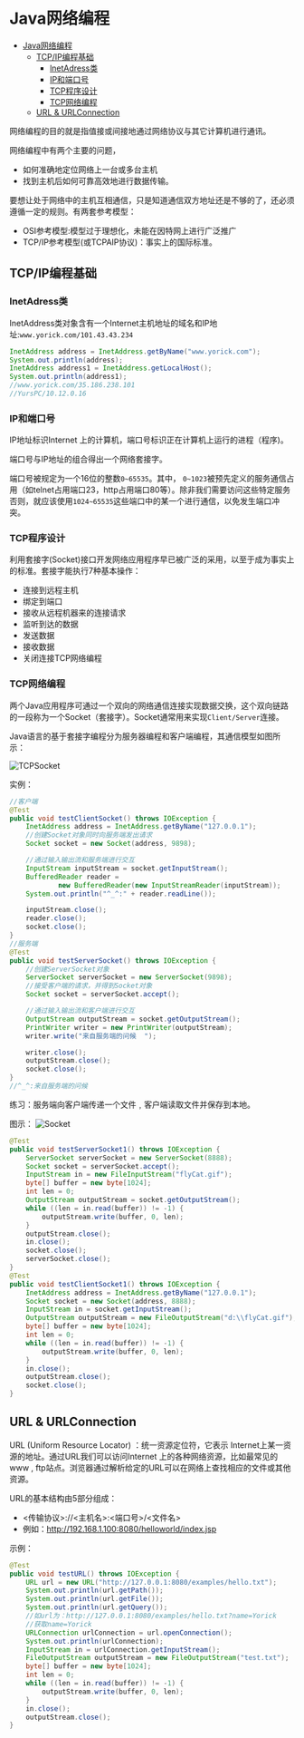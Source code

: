 # Java网络编程

- [Java网络编程](#java网络编程)
  - [TCP/IP编程基础](#tcpip编程基础)
    - [lnetAdress类](#lnetadress类)
    - [IP和端口号](#ip和端口号)
    - [TCP程序设计](#tcp程序设计)
    - [TCP网络编程](#tcp网络编程)
  - [URL & URLConnection](#url--urlconnection)

网络编程的目的就是指值接或间接地通过网络协议与其它计算机进行通讯。

网络编程中有两个主要的问题，
- 如何准确地定位网络上一台或多台主机
- 找到主机后如何可靠高效地进行数据传输。 
  
要想让处于网络中的主机互相通信，只是知道通信双方地址还是不够的了，还必须遵循一定的规则。有两套参考模型：

- OSI参考模型:模型过于理想化，未能在因特网上进行广泛推广
- TCP/IP参考模型(或TCPAIP协议)：事实上的国际标准。


## TCP/IP编程基础

### lnetAdress类

InetAddress类对象含有一个Internet主机地址的域名和IP地址:`www.yorick.com/101.43.43.234`
```java
InetAddress address = InetAddress.getByName("www.yorick.com");
System.out.println(address);
InetAddress address1 = InetAddress.getLocalHost();
System.out.println(address1);
//www.yorick.com/35.186.238.101
//YursPC/10.12.0.16
```
### IP和端口号

IP地址标识Internet 上的计算机，端口号标识正在计算机上运行的进程（程序)。

端口号与IP地址的组合得出一个网络套接字。

端口号被规定为一个16位的整数`0~65535`。其中，
`0~1023`被预先定义的服务通信占用（如telnet占用端口23，http占用端口80等）。除非我们需要访问这些特定服务否则，就应该使用`1024~65535`这些端口中的某一个进行通信，以免发生端口冲突。

### TCP程序设计
利用套接字(Socket)接口开发网络应用程序早已被广泛的采用，以至于成为事实上的标准。套接字能执行7种基本操作：

- 连接到远程主机
- 绑定到端口
- 接收从远程机器来的连接请求
- 监听到达的数据
- 发送数据
- 接收数据
- 关闭连接TCP网络编程
  
### TCP网络编程

两个Java应用程序可通过一个双向的网络通信连接实现数据交换，这个双向链路的一段称为一个Socket（套接字）。Socket通常用来实现`Client/Server`连接。

Java语言的基于套接字编程分为服务器编程和客户端编程，其通信模型如图所示：

![TCPSocket](./Image/TCPSocket.png)

实例：
```java
//客户端
@Test
public void testClientSocket() throws IOException {
    InetAddress address = InetAddress.getByName("127.0.0.1");
    //创建Socket对象同时向服务端发出请求
    Socket socket = new Socket(address, 9898);

    //通过输入输出流和服务端进行交互  
    InputStream inputStream = socket.getInputStream();
    BufferedReader reader =
            new BufferedReader(new InputStreamReader(inputStream));
    System.out.println("^_^:" + reader.readLine());

    inputStream.close();
    reader.close();
    socket.close();
}
//服务端
@Test
public void testServerSocket() throws IOException {
    //创建ServerSocket对象 
    ServerSocket serverSocket = new ServerSocket(9898);
    //接受客户端的请求，并得到Socket对象
    Socket socket = serverSocket.accept();

    //通过输入输出流和客户端进行交互  
    OutputStream outputStream = socket.getOutputStream();
    PrintWriter writer = new PrintWriter(outputStream);
    writer.write("来自服务端的问候  ");

    writer.close();
    outputStream.close();
    socket.close();
}
//^_^:来自服务端的问候
```
练习：服务端向客户端传递一个文件﹐客户端读取文件并保存到本地。

图示：
![Socket](./Image/Socket.png)
```java
@Test
public void testServerSocket1() throws IOException {
    ServerSocket serverSocket = new ServerSocket(8888);
    Socket socket = serverSocket.accept();
    InputStream in = new FileInputStream("flyCat.gif");
    byte[] buffer = new byte[1024];
    int len = 0;
    OutputStream outputStream = socket.getOutputStream();
    while ((len = in.read(buffer)) != -1) {
        outputStream.write(buffer, 0, len);
    }
    outputStream.close();
    in.close();
    socket.close();
    serverSocket.close();
}
@Test
public void testClientSocket1() throws IOException {
    InetAddress address = InetAddress.getByName("127.0.0.1");
    Socket socket = new Socket(address, 8888);
    InputStream in = socket.getInputStream();
    OutputStream outputStream = new FileOutputStream("d:\\flyCat.gif");
    byte[] buffer = new byte[1024];
    int len = 0;
    while ((len = in.read(buffer)) != -1) {
        outputStream.write(buffer, 0, len);
    }
    in.close();
    outputStream.close();
    socket.close();
}
```

## URL & URLConnection

URL (Uniform Resource Locator) ：统一资源定位符，它表示 Internet上某一资源的地址。通过URL我们可以访问Internet 上的各种网络资源，比如最常见的www , ftp站点。浏览器通过解析给定的URL可以在网络上查找相应的文件或其他资源。

URL的基本结构由5部分组成：
- <传输协议>://<主机名>:<端口号>/<文件名>
- 例如：http://192.168.1.100:8080/helloworld/index.jsp

示例：
```java
@Test
public void testURL() throws IOException {
    URL url = new URL("http://127.0.0.1:8080/examples/hello.txt");
    System.out.println(url.getPath());
    System.out.println(url.getFile());
    System.out.println(url.getQuery());
    //如url为：http://127.0.0.1:8080/examples/hello.txt?name=Yorick
    //获取name=Yorick
    URLConnection urlConnection = url.openConnection();
    System.out.println(urlConnection);
    InputStream in = urlConnection.getInputStream();
    FileOutputStream outputStream = new FileOutputStream("test.txt");
    byte[] buffer = new byte[1024];
    int len = 0;
    while ((len = in.read(buffer)) != -1) {
        outputStream.write(buffer, 0, len);
    }
    in.close();
    outputStream.close();
}
```